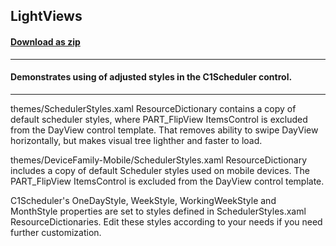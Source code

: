## LightViews
#### [Download as zip](https://grapecity.github.io/DownGit/#/home?url=https://github.com/GrapeCity/ComponentOne-UWP-Samples/tree/master/C1.UWP.Schedule/CS/LightViews)
____
#### Demonstrates using of adjusted styles in the C1Scheduler control.
____
themes/SchedulerStyles.xaml ResourceDictionary contains a copy of default scheduler styles, where PART_FlipView ItemsControl is excluded from the DayView control template.
That removes ability to swipe DayView horizontally, but makes visual tree lighther and faster to load.


themes/DeviceFamily-Mobile/SchedulerStyles.xaml ResourceDictionary includes a copy of default Scheduler styles used on mobile devices. 
The PART_FlipView ItemsControl is excluded from the DayView control template.


C1Scheduler's OneDayStyle, WeekStyle, WorkingWeekStyle and MonthStyle properties are set to styles defined in SchedulerStyles.xaml ResourceDictionaries. 
Edit these styles according to your needs if you need further customization.
